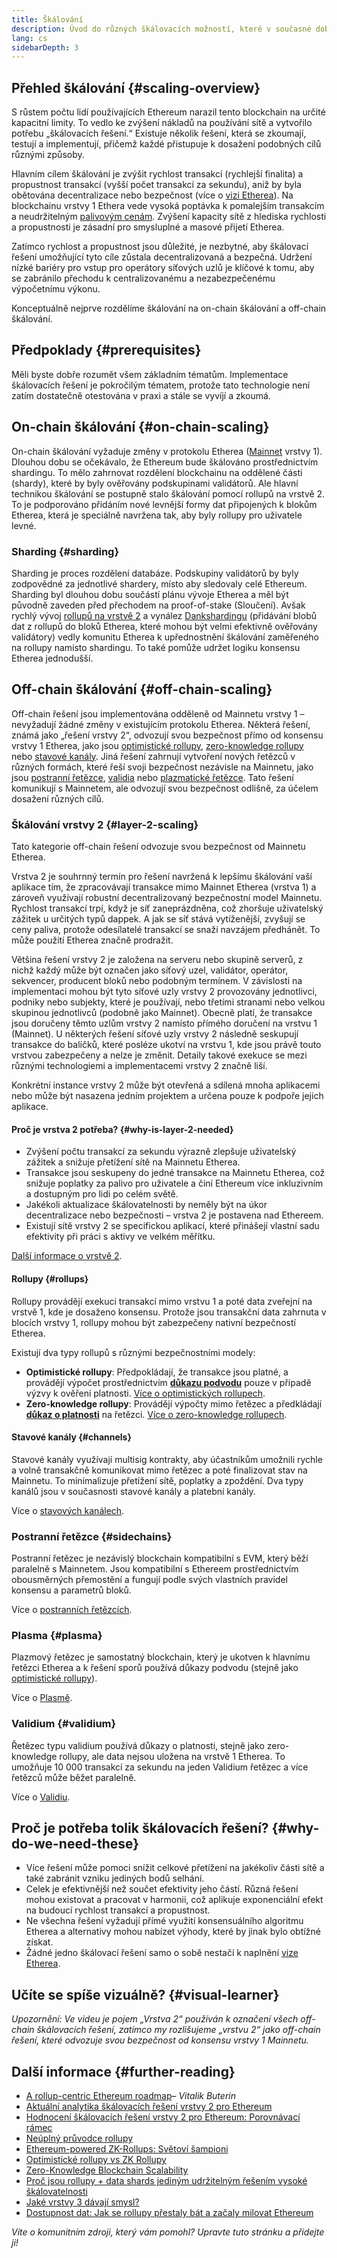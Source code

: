 ```yaml
---
title: Škálování
description: Úvod do různých škálovacích možností, které v současné době vyvíjí ethereovská komunita.
lang: cs
sidebarDepth: 3
---
```


## Přehled škálování {#scaling-overview}

S růstem počtu lidí používajících Ethereum narazil tento blockchain na určité kapacitní limity. To vedlo ke zvýšení nákladů na používání sítě a vytvořilo potřebu „škálovacích řešení.“ Existuje několik řešení, která se zkoumají, testují a implementují, přičemž každé přistupuje k dosažení podobných cílů různými způsoby.

Hlavním cílem škálování je zvýšit rychlost transakcí (rychlejší finalita) a propustnost transakcí (vyšší počet transakcí za sekundu), aniž by byla obětována decentralizace nebo bezpečnost (více o [vizi Etherea](/roadmap/vision/)). Na blockchainu vrstvy 1 Ethera vede vysoká poptávka k pomalejším transakcím a neudržitelným [palivovým cenám](/developers/docs/gas/). Zvýšení kapacity sítě z hlediska rychlosti a propustnosti je zásadní pro smysluplné a masové přijetí Etherea.

Zatímco rychlost a propustnost jsou důležité, je nezbytné, aby škálovací řešení umožňující tyto cíle zůstala decentralizovaná a bezpečná. Udržení nízké bariéry pro vstup pro operátory síťových uzlů je klíčové k tomu, aby se zabránilo přechodu k centralizovanému a nezabezpečenému výpočetnímu výkonu.

Konceptuálně nejprve rozdělíme škálování na on-chain škálování a off-chain škálování.

## Předpoklady {#prerequisites}

Měli byste dobře rozumět všem základním tématům. Implementace škálovacích řešení je pokročilým tématem, protože tato technologie není zatím dostatečně otestována v praxi a stále se vyvíjí a zkoumá.

## On-chain škálování {#on-chain-scaling}

On-chain škálování vyžaduje změny v protokolu Etherea ([Mainnet](/glossary/#mainnet) vrstvy 1). Dlouhou dobu se očekávalo, že Ethereum bude škálováno prostřednictvím shardingu. To mělo zahrnovat rozdělení blockchainu na oddělené části (shardy), které by byly ověřovány podskupinami validátorů. Ale hlavní technikou škálování se postupně stalo škálování pomocí rollupů na vrstvě 2. To je podporováno přidáním nové levnější formy dat připojených k blokům Etherea, která je speciálně navržena tak, aby byly rollupy pro uživatele levné.

### Sharding {#sharding}

Sharding je proces rozdělení databáze. Podskupiny validátorů by byly zodpovědné za jednotlivé shardery, místo aby sledovaly celé Ethereum. Sharding byl dlouhou dobu součástí plánu vývoje Etherea a měl být původně zaveden před přechodem na proof-of-stake (Sloučení). Avšak rychlý vývoj [rollupů na vrstvě 2](#layer-2-scaling) a vynález [Dankshardingu](/roadmap/danksharding) (přidávání blobů dat z rollupů do bloků Etherea, které mohou být velmi efektivně ověřovány validátory) vedly komunitu Etherea k upřednostnění škálování zaměřeného na rollupy namísto shardingu. To také pomůže udržet logiku konsensu Etherea jednodušší.

## Off-chain škálování {#off-chain-scaling}

Off-chain řešení jsou implementována odděleně od Mainnetu vrstvy 1 – nevyžadují žádné změny v existujícím protokolu Etherea. Některá řešení, známá jako „řešení vrstvy 2“, odvozují svou bezpečnost přímo od konsensu vrstvy 1 Etherea, jako jsou [optimistické rollupy](/developers/docs/scaling/optimistic-rollups/), [zero-knowledge rollupy](/developers/docs/scaling/zk-rollups/) nebo [stavové kanály](/developers/docs/scaling/state-channels/). Jiná řešení zahrnují vytvoření nových řetězců v různých formách, které řeší svoji bezpečnost nezávisle na Mainnetu, jako jsou [postranní řetězce](#sidechains), [validia](#validium) nebo [plazmatické řetězce](#plasma). Tato řešení komunikují s Mainnetem, ale odvozují svou bezpečnost odlišně, za účelem dosažení různých cílů.

### Škálování vrstvy 2 {#layer-2-scaling}

Tato kategorie off-chain řešení odvozuje svou bezpečnost od Mainnetu Etherea.

Vrstva 2 je souhrnný termín pro řešení navržená k lepšímu škálování vaší aplikace tím, že zpracovávají transakce mimo Mainnet Etherea (vrstva 1) a zároveň využívají robustní decentralizovaný bezpečnostní model Mainnetu. Rychlost transakcí trpí, když je síť zaneprázdněna, což zhoršuje uživatelský zážitek u určitých typů dappek. A jak se síť stává vytíženější, zvyšují se ceny paliva, protože odesílatelé transakcí se snaží navzájem předhánět. To může použití Etherea značně prodražit.

Většina řešení vrstvy 2 je založena na serveru nebo skupině serverů, z nichž každý může být označen jako síťový uzel, validátor, operátor, sekvencer, producent bloků nebo podobným termínem. V závislosti na implementaci mohou být tyto síťové uzly vrstvy 2 provozovány jednotlivci, podniky nebo subjekty, které je používají, nebo třetími stranami nebo velkou skupinou jednotlivců (podobně jako Mainnet). Obecně platí, že transakce jsou doručeny těmto uzlům vrstvy 2 namísto přímého doručení na vrstvu 1 (Mainnet). U některých řešení síťové uzly vrstvy 2 následně seskupují transakce do balíčků, které posléze ukotví na vrstvu 1, kde jsou právě touto vrstvou zabezpečeny a nelze je změnit. Detaily takové exekuce se mezi různými technologiemi a implementacemi vrstvy 2 značně liší.

Konkrétní instance vrstvy 2 může být otevřená a sdílená mnoha aplikacemi nebo může být nasazena jedním projektem a určena pouze k podpoře jejich aplikace.

#### Proč je vrstva 2 potřeba? {#why-is-layer-2-needed}

- Zvýšení počtu transakcí za sekundu výrazně zlepšuje uživatelský zážitek a snižuje přetížení sítě na Mainnetu Etherea.
- Transakce jsou seskupeny do jedné transakce na Mainnetu Etherea, což snižuje poplatky za palivo pro uživatele a činí Ethereum více inkluzivním a dostupným pro lidi po celém světě.
- Jakékoli aktualizace škálovatelnosti by neměly být na úkor decentralizace nebo bezpečnosti – vrstva 2 je postavena nad Ethereem.
- Existují sítě vrstvy 2 se specifickou aplikací, které přinášejí vlastní sadu efektivity při práci s aktivy ve velkém měřítku.

[Další informace o vrstvě 2](/layer-2/).

#### Rollupy {#rollups}

Rollupy provádějí exekuci transakcí mimo vrstvu 1 a poté data zveřejní na vrstvě 1, kde je dosaženo konsensu. Protože jsou transakční data zahrnuta v blocích vrstvy 1, rollupy mohou být zabezpečeny nativní bezpečností Etherea.

Existují dva typy rollupů s různými bezpečnostními modely:

- **Optimistické rollupy**: Předpokládají, že transakce jsou platné, a provádějí výpočet prostřednictvím [**důkazu podvodu**](/glossary/#fraud-proof) pouze v případě výzvy k ověření platnosti. [Více o optimistických rollupech](/developers/docs/scaling/optimistic-rollups/).
- **Zero-knowledge rollupy**: Provádějí výpočty mimo řetězec a předkládají [**důkaz o platnosti**](/glossary/#validity-proof) na řetězci. [Více o zero-knowledge rollupech](/developers/docs/scaling/zk-rollups/).

#### Stavové kanály {#channels}

Stavové kanály využívají multisig kontrakty, aby účastníkům umožnili rychle a volně transakčně komunikovat mimo řetězec a poté finalizovat stav na Mainnetu. To minimalizuje přetížení sítě, poplatky a zpoždění. Dva typy kanálů jsou v současnosti stavové kanály a platební kanály.

Více o [stavových kanálech](/developers/docs/scaling/state-channels/).

### Postranní řetězce {#sidechains}

Postranní řetězec je nezávislý blockchain kompatibilní s EVM, který běží paralelně s Mainnetem. Jsou kompatibilní s Ethereem prostřednictvím obousměrných přemostění a fungují podle svých vlastních pravidel konsensu a parametrů bloků.

Více o [postranních řetězcích](/developers/docs/scaling/sidechains/).

### Plasma {#plasma}

Plazmový řetězec je samostatný blockchain, který je ukotven k hlavnímu řetězci Etherea a k řešení sporů používá důkazy podvodu (stejně jako [optimistické rollupy](/developers/docs/scaling/optimistic-rollups/)).

Více o [Plasmě](/developers/docs/scaling/plasma/).

### Validium {#validium}

Řetězec typu validium používá důkazy o platnosti, stejně jako zero-knowledge rollupy, ale data nejsou uložena na vrstvě 1 Etherea. To umožňuje 10 000 transakcí za sekundu na jeden Validium řetězec a více řetězců může běžet paralelně.

Více o [Validiu](/developers/docs/scaling/validium/).

## Proč je potřeba tolik škálovacích řešení? {#why-do-we-need-these}

- Více řešení může pomoci snížit celkové přetížení na jakékoliv části sítě a také zabránit vzniku jediných bodů selhání.
- Celek je efektivnější než součet efektivity jeho částí. Různá řešení mohou existovat a pracovat v harmonii, což aplikuje exponenciální efekt na budoucí rychlost transakcí a propustnost.
- Ne všechna řešení vyžadují přímé využití konsensuálního algoritmu Etherea a alternativy mohou nabízet výhody, které by jinak bylo obtížné získat.
- Žádné jedno škálovací řešení samo o sobě nestačí k naplnění [vize Etherea](/roadmap/vision/).

## Učíte se spíše vizuálně? {#visual-learner}

<YouTube id="BgCgauWVTs0" />

_Upozornění: Ve videu je pojem „Vrstva 2“ používán k označení všech off-chain škálovacích řešení, zatímco my rozlišujeme „vrstvu 2“ jako off-chain řešení, které odvozuje svou bezpečnost od konsensu vrstvy 1 Mainnetu._

<YouTube id="7pWxCklcNsU" />

## Další informace {#further-reading}

- [A rollup-centric Ethereum roadmap](https://ethereum-magicians.org/t/a-rollup-centric-ethereum-roadmap/4698)– _Vitalik Buterin_
- [Aktuální analytika škálovacích řešení vrstvy 2 pro Ethereum](https://www.l2beat.com/)
- [Hodnocení škálovacích řešení vrstvy 2 pro Ethereum: Porovnávací rámec](https://medium.com/matter-labs/evaluating-ethereum-l2-scaling-solutions-a-comparison-framework-b6b2f410f955)
- [Neúplný průvodce rollupy](https://vitalik.eth.limo/general/2021/01/05/rollup.html)
- [Ethereum-powered ZK-Rollups: Světoví šampioni](https://hackmd.io/@canti/rkUT0BD8K)
- [Optimistické rollupy vs ZK Rollupy](https://limechain.tech/blog/optimistic-rollups-vs-zk-rollups/)
- [Zero-Knowledge Blockchain Scalability](https://ethworks.io/assets/download/zero-knowledge-blockchain-scaling-ethworks.pdf)
- [Proč jsou rollupy + data shards jediným udržitelným řešením vysoké škálovatelnosti](https://polynya.medium.com/why-rollups-data-shards-are-the-only-sustainable-solution-for-high-scalability-c9aabd6fbb48)
- [Jaké vrstvy 3 dávají smysl?](https://vitalik.eth.limo/general/2022/09/17/layer_3.html)
- [Dostupnost dat: Jak se rollupy přestaly bát a začaly milovat Ethereum](https://ethereum2077.substack.com/p/data-availability-in-ethereum-rollups)

_Víte o komunitním zdroji, který vám pomohl? Upravte tuto stránku a přidejte ji!_
